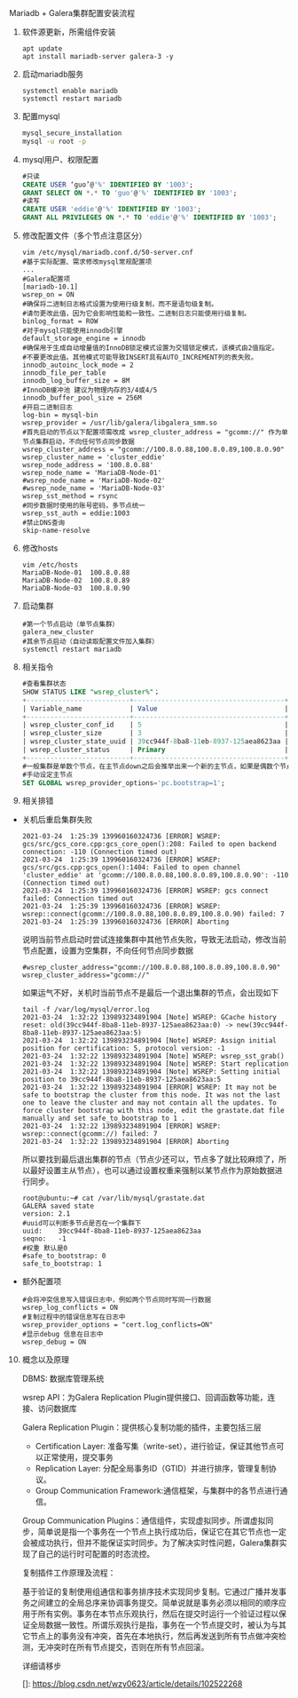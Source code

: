 Mariadb + Galera集群配置安装流程

1. 软件源更新，所需组件安装

   ```shell
   apt update
   apt install mariadb-server galera-3 -y
   ```

2. 启动mariadb服务

   ```shell
   systemctl enable mariadb
   systemctl restart mariadb
   ```

3. 配置mysql

   ```sh
   mysql_secure_installation
   mysql -u root -p
   ```

4. mysql用户、权限配置

   ```sql
   #只读
   CREATE USER ‘guo’@'%' IDENTIFIED BY '1003';
   GRANT SELECT ON *.* TO 'guo'@'%' IDENTIFIED BY '1003';
   #读写
   CREATE USER 'eddie'@'%' IDENTIFIED BY '1003';
   GRANT ALL PRIVILEGES ON *.* TO 'eddie'@'%' IDENTIFIED BY '1003';
   ```

5. 修改配置文件（多个节点注意区分）

   ```shell
   vim /etc/mysql/mariadb.conf.d/50-server.cnf
   #基于实际配置、需求修改mysql常规配置项
   ...
   #Galera配置项
   [mariadb-10.1]
   wsrep_on = ON
   #确保将二进制日志格式设置为使用行级复制，而不是语句级复制。
   #请勿更改此值，因为它会影响性能和一致性。二进制日志只能使用行级复制。
   binlog_format = ROW
   #对于mysql只能使用innodb引擎
   default_storage_engine = innodb
   #确保用于生成自动增量值的InnoDB锁定模式设置为交错锁定模式，该模式由2值指定。
   #不要更改此值。其他模式可能导致INSERT具有AUTO_INCREMENT列的表失败。
   innodb_autoinc_lock_mode = 2
   innodb_file_per_table
   innodb_log_buffer_size = 8M
   #InnoDB缓冲池 建议为物理内存的3/4或4/5
   innodb_buffer_pool_size = 256M
   #开启二进制日志
   log-bin = mysql-bin
   wsrep_provider = /usr/lib/galera/libgalera_smm.so
   #首先启动的节点以下配置项需改成 wsrep_cluster_address = "gcomm://" 作为单节点集群启动，不向任何节点同步数据
   wsrep_cluster_address = "gcomm://100.8.0.88,100.8.0.89,100.8.0.90"
   wsrep_cluster_name = 'cluster_eddie'
   wsrep_node_address = '100.8.0.88'
   wsrep_node_name = 'MariaDB-Node-01'
   #wsrep_node_name = 'MariaDB-Node-02'
   #wsrep_node_name = 'MariaDB-Node-03'
   wsrep_sst_method = rsync
   #同步数据时使用的账号密码，多节点统一
   wsrep_sst_auth = eddie:1003
   #禁止DNS查询
   skip-name-resolve
   ```

6. 修改hosts

   ```shell
   vim /etc/hosts
   MariaDB-Node-01  100.8.0.88
   MariaDB-Node-02  100.8.0.89
   MariaDB-Node-03  100.8.0.90
   ```

7. 启动集群

   ```shell
   #第一个节点启动（单节点集群）
   galera_new_cluster
   #其余节点启动（自动读取配置文件加入集群）
   systemctl restart mariadb
   ```

8. 相关指令

   ```sql
   #查看集群状态
   SHOW STATUS LIKE "wsrep_cluster%"；
   +--------------------------+--------------------------------------+
   | Variable_name            | Value                                |
   +--------------------------+--------------------------------------+
   | wsrep_cluster_conf_id    | 5                                    |
   | wsrep_cluster_size       | 3                                    |
   | wsrep_cluster_state_uuid | 39cc944f-8ba8-11eb-8937-125aea8623aa |
   | wsrep_cluster_status     | Primary                              |
   +--------------------------+--------------------------------------+
   #一般集群是单数个节点，在主节点down之后会推举出来一个新的主节点，如果是偶数个节点就会出现脑裂问题
   #手动设定主节点
   SET GLOBAL wsrep_provider_options='pc.bootstrap=1';
   ```

   [详细参数]: https://galeracluster.com/library/documentation/galera-status-variables.html

9. 相关排错

- 关机后重启集群失败

  ```shell
  2021-03-24  1:25:39 139960160324736 [ERROR] WSREP: gcs/src/gcs_core.cpp:gcs_core_open():208: Failed to open backend connection: -110 (Connection timed out)
  2021-03-24  1:25:39 139960160324736 [ERROR] WSREP: gcs/src/gcs.cpp:gcs_open():1404: Failed to open channel 'cluster_eddie' at 'gcomm://100.8.0.88,100.8.0.89,100.8.0.90': -110 (Connection timed out)
  2021-03-24  1:25:39 139960160324736 [ERROR] WSREP: gcs connect failed: Connection timed out
  2021-03-24  1:25:39 139960160324736 [ERROR] WSREP: wsrep::connect(gcomm://100.8.0.88,100.8.0.89,100.8.0.90) failed: 7
  2021-03-24  1:25:39 139960160324736 [ERROR] Aborting
  ```

  说明当前节点启动时尝试连接集群中其他节点失败，导致无法启动，修改当前节点配置，设置为空集群，不向任何节点同步数据

  ```shell
  #wsrep_cluster_address="gcomm://100.8.0.88,100.8.0.89,100.8.0.90"
  wsrep_cluster_address="gcomm://"
  ```

  如果运气不好，关机时当前节点不是最后一个退出集群的节点，会出现如下

  ```shell
  tail -f /var/log/mysql/error.log
  2021-03-24  1:32:22 139893234891904 [Note] WSREP: GCache history reset: old(39cc944f-8ba8-11eb-8937-125aea8623aa:0) -> new(39cc944f-8ba8-11eb-8937-125aea8623aa:5)
  2021-03-24  1:32:22 139893234891904 [Note] WSREP: Assign initial position for certification: 5, protocol version: -1
  2021-03-24  1:32:22 139893234891904 [Note] WSREP: wsrep_sst_grab()
  2021-03-24  1:32:22 139893234891904 [Note] WSREP: Start replication
  2021-03-24  1:32:22 139893234891904 [Note] WSREP: Setting initial position to 39cc944f-8ba8-11eb-8937-125aea8623aa:5
  2021-03-24  1:32:22 139893234891904 [ERROR] WSREP: It may not be safe to bootstrap the cluster from this node. It was not the last one to leave the cluster and may not contain all the updates. To force cluster bootstrap with this node, edit the grastate.dat file manually and set safe_to_bootstrap to 1 .
  2021-03-24  1:32:22 139893234891904 [ERROR] WSREP: wsrep::connect(gcomm://) failed: 7
  2021-03-24  1:32:22 139893234891904 [ERROR] Aborting
  ```

  所以要找到最后退出集群的节点（节点少还可以，节点多了就比较麻烦了，所以最好设置主从节点），也可以通过设置权重来强制以某节点作为原始数据进行同步。

  ```shell
  root@ubuntu:~# cat /var/lib/mysql/grastate.dat
  GALERA saved state
  version: 2.1
  #uuid可以判断多节点是否在一个集群下
  uuid:    39cc944f-8ba8-11eb-8937-125aea8623aa 
  seqno:   -1
  #权重 默认是0
  #safe_to_bootstrap: 0 
  safe_to_bootstrap: 1
  ```

- 额外配置项

  ```shell
  #会将冲突信息写入错误日志中，例如两个节点同时写同一行数据
  wsrep_log_conflicts = ON
  #复制过程中的错误信息写在日志中
  wsrep_provider_options = "cert.log_conflicts=ON"
  #显示debug 信息在日志中
  wsrep_debug = ON 
  ```

10. 概念以及原理

    DBMS: 数据库管理系统
    
    wsrep API：为Galera Replication Plugin提供接口、回调函数等功能，连接、访问数据库
    
    Galera Replication Plugin：提供核心复制功能的插件，主要包括三层
    
    - Certification Layer: 准备写集（write-set），进行验证，保证其他节点可以正常使用，提交事务
    - Replication Layer: 分配全局事务ID（GTID）并进行排序，管理复制协议。
    - Group Communication Framework:通信框架，与集群中的各节点进行通信。
    
    Group Communication Plugins：通信组件，实现虚拟同步。所谓虚拟同步，简单说是指一个事务在一个节点上执行成功后，保证它在其它节点也一定会被成功执行，但并不能保证实时同步。为了解决实时性问题，Galera集群实现了自己的运行时可配置的时态流控。
    
    复制插件工作原理及流程：
    
    基于验证的复制使用组通信和事务排序技术实现同步复制。它通过广播并发事务之间建立的全局总序来协调事务提交。简单说就是事务必须以相同的顺序应用于所有实例。事务在本节点乐观执行，然后在提交时运行一个验证过程以保证全局数据一致性。所谓乐观执行是指，事务在一个节点提交时，被认为与其它节点上的事务没有冲突，首先在本地执行，然后再发送到所有节点做冲突检测，无冲突时在所有节点提交，否则在所有节点回滚。
    
    详细请移步
    
    []: https://blog.csdn.net/wzy0623/article/details/102522268
    
    

